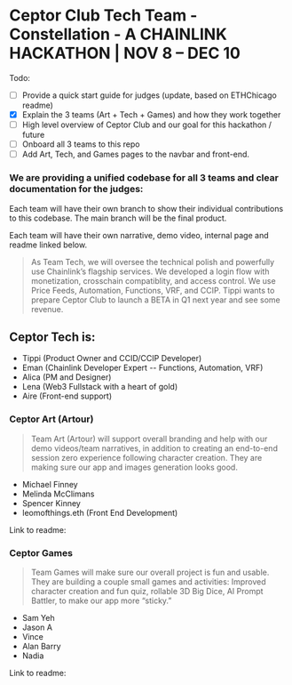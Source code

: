 # Ceptor Club Tech Team - Constellation - A CHAINLINK HACKATHON | NOV 8 – DEC 10

Todo:
- [ ] Provide a quick start guide for judges (update, based on ETHChicago readme)
- [x] Explain the 3 teams (Art + Tech + Games) and how they work together
- [ ] High level overview of Ceptor Club and our goal for this hackathon / future
- [ ] Onboard all 3 teams to this repo
- [ ] Add Art, Tech, and Games pages to the navbar and front-end.

### We are providing a unified codebase for all 3 teams and clear documentation for the judges:

Each team will have their own branch to show their individual contributions to this codebase. The main branch will be the final product.

Each team will have their own narrative, demo video, internal page and readme linked below.

> As Team Tech, we will oversee the technical polish and powerfully use Chainlink’s flagship services.  We developed a login flow with monetization, crosschain compatiblity, and access control.  We use Price Feeds, Automation, Functions, VRF, and CCIP.  Tippi wants to prepare Ceptor Club to launch a BETA in Q1 next year and see some revenue.  

## Ceptor Tech is:

- Tippi (Product Owner and CCID/CCIP Developer)
- Eman (Chainlink Developer Expert -- Functions, Automation, VRF)
- Alica (PM and Designer)
- Lena (Web3 Fullstack with a heart of gold)
- Aire (Front-end support)

### Ceptor Art (Artour)

> Team Art (Artour) will support overall branding and help with our demo videos/team narratives, in addition to creating an end-to-end session zero experience following character creation. They are making sure our app and images generation looks good.

- Michael Finney
- Melinda McClimans
- Spencer Kinney
- leomofthings.eth (Front End Development)

Link to readme:

### Ceptor Games

> Team Games will make sure our overall project is fun and usable.  They are building a couple small games and activities: Improved character creation and fun quiz, rollable 3D Big Dice, AI Prompt Battler, to make our app more “sticky.”

- Sam Yeh
- Jason A
- Vince
- Alan Barry
- Nadia

Link to readme:
